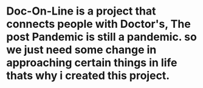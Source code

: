 # Doc-On-Line is a project that connects people with Doctor's, The post Pandemic is still a pandemic. so we just need some change in approaching certain things in life thats why i created this project.
